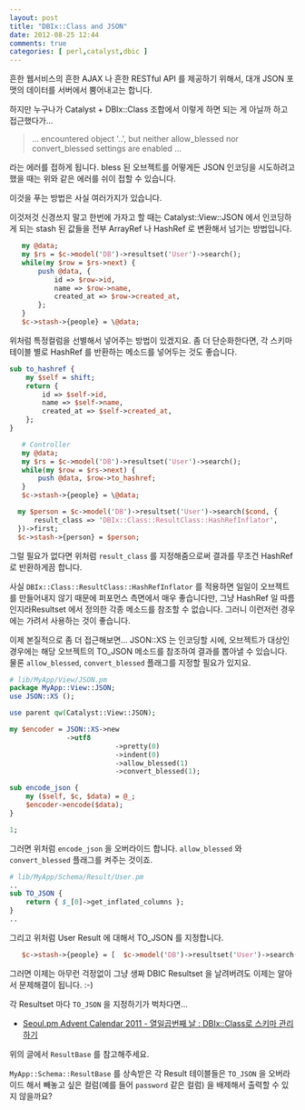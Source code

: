 ```yaml
---
layout: post
title: "DBIx::Class and JSON"
date: 2012-08-25 12:44
comments: true
categories: [ perl,catalyst,dbic ]
---
```


 흔한 웹서비스의 흔한 AJAX 나 흔한 RESTful API 를 제공하기 위해서, 대개 JSON 포맷의 데이터를 서버에서 뿜어내고는 합니다.
 
 하지만 누구나가 Catalyst + DBIx::Class 조합에서 이렇게 하면 되는 게 아닐까 하고 접근했다가…
 
> … encountered object '..', but neither allow_blessed nor convert_blessed settings are enabled …

 라는 에러를 접하게 됩니다. bless 된 오브젝트를 어떻게든 JSON 인코딩을 시도하려고 했을 때는 위와 같은 에러를 쉬이 접할 수 있습니다.

 이것을 푸는 방법은 사실 여러가지가 있습니다.
 
 이것저것 신경쓰지 말고 한번에 가자고 할 때는 Catalyst::View::JSON 에서 인코딩하게 되는 stash 된 값들을 전부 ArrayRef 나 HashRef 로 변환해서 넘기는 방법입니다.

``` perl
   my @data;
   my $rs = $c->model('DB')->resultset('User')->search();
   while(my $row = $rs->next) {
       push @data, {
           id => $row->id,
           name => $row->name,
           created_at => $row->created_at,
       };
   }
   $c->stash->{people} = \@data;
```

 위처럼 특정컬럼을 선별해서 넣어주는 방법이 있겠지요. 좀 더 단순화한다면, 각  스키마테이블 별로 HashRef 를 반환하는 메소드를 넣어두는 것도 좋습니다.

``` perl  lib/MyApp/Schema/Result/User.pm
sub to_hashref {
    my $self = shift;
    return {
        id => $self->id,
        name => $self->name,
        created_at => $self->created_at,
    };
}

   # Controller
   my @data;
   my $rs = $c->model('DB')->resultset('User')->search();
   while(my $row = $rs->next) {
       push @data, $row->to_hashref;
   }
   $c->stash->{people} = \@data;
```

``` perl
  my $person = $c->model('DB')->resultset('User')->search($cond, {
      result_class => 'DBIx::Class::ResultClass::HashRefInflator',
  })->first;
  $c->stash->{person} = $person;
```

 그럴 필요가 없다면 위처럼 `result_class` 를 지정해줌으로써 결과를 무조건 HashRef 로 반환하게끔 합니다.
 
 사실 `DBIx::Class::ResultClass::HashRefInflator` 를 적용하면 일일이 오브젝트를 만들어내지 않기 때문에 퍼포먼스 측면에서 매우 좋습니다만, 그냥 HashRef 일 따름인지라Resultset 에서 정의한 각종 메소드를 참조할 수 없습니다.
 그러니 이런저런 경우에는 가려서 사용하는 것이 좋습니다.
  
 이제 본질적으로 좀 더 접근해보면…
 JSON::XS 는 인코딩할 시에, 오브젝트가 대상인 경우에는 해당 오브젝트의 TO_JSON 메소드를 참조하여 결과를 뽑아낼 수 있습니다. 물론 `allow_blessed`, `convert_blessed` 플래그를 지정할 필요가 있지요.

``` perl
# lib/MyApp/View/JSON.pm
package MyApp::View::JSON;
use JSON::XS ();

use parent qw(Catalyst::View::JSON);

my $encoder = JSON::XS->new
              ->utf8
                          ->pretty(0)
                          ->indent(0)
                          ->allow_blessed(1)
                          ->convert_blessed(1);

sub encode_json {
    my ($self, $c, $data) = @_;
    $encoder->encode($data);
} 

1;
```

 그러면 위처럼 `encode_json` 을 오버라이드 합니다. `allow_blessed` 와 `convert_blessed`  플래그를 켜주는 것이죠.

``` perl
# lib/MyApp/Schema/Result/User.pm
..
sub TO_JSON {
    return { $_[0]->get_inflated_columns };
}
..
```

그리고 위처럼 User Result 에 대해서 TO_JSON 를 지정합니다.

``` perl
   $c->stash->{people} = [  $c->model('DB')->resultset('User')->search()->all ];
```

그러면 이제는 아무런 걱정없이 그냥 생짜 DBIC Resultset 을 날려버려도 이제는 알아서 문제해결이 됩니다. :-)

 각 Resultset 마다 `TO_JSON` 을 지정하기가 벅차다면…
 
 - [Seoul.pm Advent Calendar 2011 - 열일곱번째 날 : DBIx::Class로 스키마 관리하기](http://advent.perl.kr/2011/2011-12-17.html)
 
위의 글에서 `ResultBase` 를 참고해주세요.

 `MyApp::Schema::ResultBase` 를 상속받은 각 Result 테이블들은 `TO_JSON` 을 오버라이드 해서 빼놓고 싶은 컬럼(예를 들어 `password` 같은 컬럼) 을 배제해서 출력할 수 있지 않을까요?
 
 


